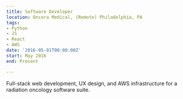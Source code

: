 ```yaml
---
title: Software Developer
location: Oncora Medical, (Remote) Philadelphia, PA
tags:
- Python
- JS
- React
- AWS
date: '2016-05-01T00:00:00Z'
start: May 2016
end: Present

---
```



Full-stack web development, UX design, and AWS infrastructure for a radiation oncology software suite.